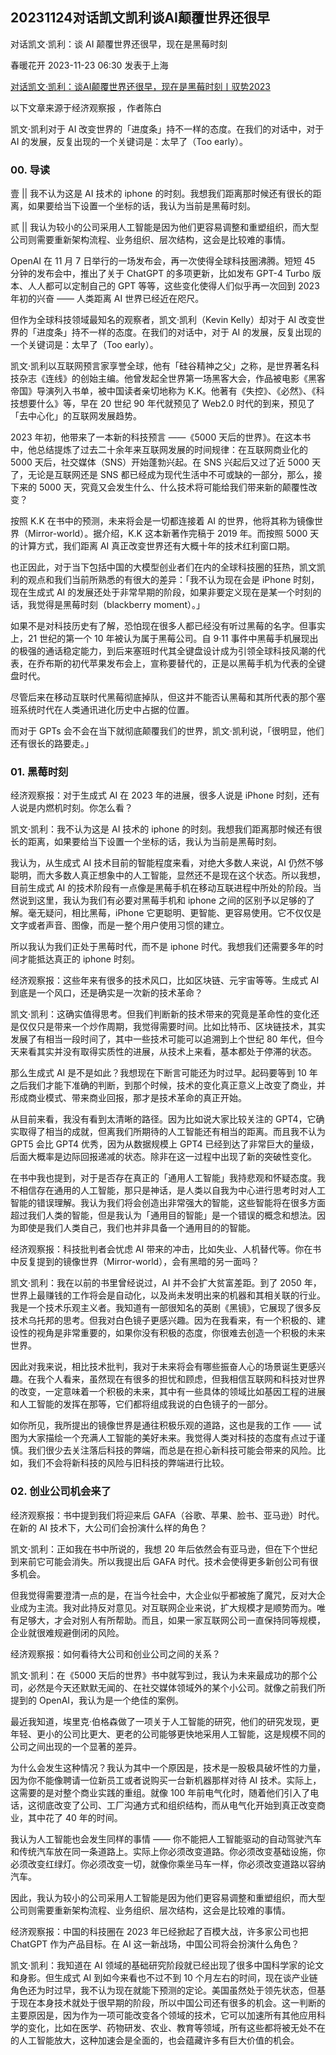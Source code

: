 ## 20231124对话凯文凯利谈AI颠覆世界还很早

对话凯文·凯利：谈 AI 颠覆世界还很早，现在是黑莓时刻

春暖花开 2023-11-23 06:30 发表于上海

[对话凯文·凯利：谈AI颠覆世界还很早，现在是黑莓时刻丨驭势2023](https://mp.weixin.qq.com/s/N_sGLI57-_oj2PiYXHbmhg)

以下文章来源于经济观察报 ，作者陈白

凯文·凯利对于 AI 改变世界的「进度条」持不一样的态度。在我们的对话中，对于 AI 的发展，反复出现的一个关键词是：太早了（Too early）。

### 00. 导读

壹 || 我不认为这是 AI 技术的 iphone 的时刻。我想我们距离那时候还有很长的距离，如果要给当下设置一个坐标的话，我认为当前是黑莓时刻。

贰 || 我认为较小的公司采用人工智能是因为他们更容易调整和重塑组织，而大型公司则需要重新架构流程、业务组织、层次结构，这会是比较难的事情。

OpenAI 在 11 月 7 日举行的一场发布会，再一次使得全球科技圈沸腾。短短 45 分钟的发布会中，推出了关于 ChatGPT 的多项更新，比如发布 GPT-4 Turbo 版本、人人都可以定制自己的 GPT 等等，这些变化使得人们似乎再一次回到 2023 年初的兴奋 —— 人类距离 AI 世界已经近在咫尺。

但作为全球科技领域最知名的观察者，凯文·凯利（Kevin Kelly）却对于 AI 改变世界的「进度条」持不一样的态度。在我们的对话中，对于 AI 的发展，反复出现的一个关键词是：太早了（Too early）。

凯文·凯利以互联网预言家享誉全球，他有「硅谷精神之父」之称，是世界著名科技杂志《连线》的创始主编。他曾发起全世界第一场黑客大会，作品被电影《黑客帝国》导演列入书单，被中国读者亲切地称为 K.K。他著有《失控》、《必然》、《科技想要什么》等，早在 20 世纪 90 年代就预见了 Web2.0 时代的到来，预见了「去中心化」的互联网发展趋势。

2023 年初，他带来了一本新的科技预言 ——《5000 天后的世界》。在这本书中，他总结提炼了过去二十余年来互联网发展的时间规律：在互联网商业化的 5000 天后，社交媒体（SNS）开始蓬勃兴起。在 SNS 兴起后又过了近 5000 天了，无论是互联网还是 SNS 都已经成为现代生活中不可或缺的一部分，那么，接下来的 5000 天，究竟又会发生什么、什么技术将可能给我们带来新的颠覆性改变？

按照 K.K 在书中的预测，未来将会是一切都连接着 AI 的世界，他将其称为镜像世界（Mirror-world）。据介绍，K.K 这本新著作完稿于 2019 年。而按照 5000 天的计算方式，我们距离 AI 真正改变世界还有大概十年的技术红利窗口期。

也正因此，对于当下包括中国的大模型创业者们在内的全球科技圈的狂热，凯文凯利的观点和我们当前所熟悉的有很大的差异：「我不认为现在会是 iPhone 时刻，现在生成式 AI 的发展还处于非常早期的阶段，如果非要定义现在是某一个时刻的话，我觉得是黑莓时刻（blackberry moment）。」

如果不是对科技历史有了解，恐怕现在很多人都已经没有听过黑莓的名字。但事实上，21 世纪的第一个 10 年被认为属于黑莓公司。自 9·11 事件中黑莓手机展现出的极强的通话稳定能力，到后来塞班时代其全键盘设计成为引领全球科技风潮的代表，在乔布斯的初代苹果发布会上，宣称要替代的，正是以黑莓手机为代表的全键盘时代。

尽管后来在移动互联时代黑莓彻底掉队，但这并不能否认黑莓和其所代表的那个塞班系统时代在人类通讯进化历史中占据的位置。

而对于 GPTs 会不会在当下就彻底颠覆我们的世界，凯文·凯利说，「很明显，他们还有很长的路要走。」

### 01. 黑莓时刻

经济观察报：对于生成式 AI 在 2023 年的进展，很多人说是 iPhone 时刻，还有人说是内燃机时刻。你怎么看？

凯文·凯利：我不认为这是 AI 技术的 iphone 的时刻。我想我们距离那时候还有很长的距离，如果要给当下设置一个坐标的话，我认为当前是黑莓时刻。

我认为，从生成式 AI 技术目前的智能程度来看，对绝大多数人来说，AI 仍然不够聪明，而大多数人真正想象中的人工智能，显然还不是现在这个状态。所以我想，目前生成式 AI 的技术阶段有一点像是黑莓手机在移动互联进程中所处的阶段。当然说到这里，我认为我们有必要对黑莓手机和 iphone 之间的区别予以足够的了解。毫无疑问，相比黑莓，iPhone 它更聪明、更智能、更容易使用。它不仅仅是文字或者声音、图像，而是一整个用户使用习惯的建立。

所以我认为我们正处于黑莓时代，而不是 iphone 时代。我想我们还需要多年的时间才能抵达真正的 iphone 时刻。

经济观察报：这些年来有很多的技术风口，比如区块链、元宇宙等等。生成式 AI 到底是一个风口，还是确实是一次新的技术革命？

凯文·凯利：这确实值得思考。但我们判断新的技术带来的究竟是革命性的变化还是仅仅只是带来一个炒作周期，我觉得需要时间。比如比特币、区块链技术，其实发展了有相当一段时间了，其中一些技术可能可以追溯到上个世纪 80 年代，但今天来看其实并没有取得实质性的进展，从技术上来看，基本都处于停滞的状态。

那么生成式 AI 是不是如此？我想现在下断言可能还为时过早。起码要等到 10 年之后我们才能下准确的判断，到那个时候，技术的变化真正意义上改变了商业，并形成商业模式、带来商业回报，那才是技术革命的真正开始。

从目前来看，我没有看到太清晰的路径。因为比如说大家比较关注的 GPT4，它确实取得了相当的成就，但离我们所期待的人工智能还有相当的距离。而且我不认为 GPT5 会比 GPT4 优秀，因为从数据规模上 GPT4 已经到达了非常巨大的量级，后面大概率是边际回报递减的状态。除非在这一过程中出现了新的突破性变化。

在书中我也提到，对于是否存在真正的「通用人工智能」我持悲观和怀疑态度。我不相信存在通用的人工智能，那只是神话，是人类以自我为中心进行思考时对人工智能的错误理解。我认为我们将会创造出非常强大的智能，这些智能将在很多方面超过我们人类的智能，但是我认为「通用目的智能」是一个错误的概念和想法。因为即使是我们人类自己，我们也并非具备一个通用目的的智能。

经济观察报：科技批判者会忧虑 AI 带来的冲击，比如失业、人机替代等。你在书中反复提到的镜像世界（Mirror-world），会有黑暗的另一面吗？

凯文·凯利：我在以前的书里曾经说过，AI 并不会扩大贫富差距。到了 2050 年，世界上最赚钱的工作将会是自动化，以及尚未发明出来的机器和其相关联的行业。我是一个技术乐观主义者。我知道有一部很知名的英剧《黑镜》，它展现了很多反技术乌托邦的思考。但我对白色镜子更感兴趣。因为在我看来，有一个积极的、建设性的视角是非常重要的，如果你没有积极的态度，你很难去创造一个积极的未来世界。

因此对我来说，相比技术批判，我对于未来将会有哪些振奋人心的场景诞生更感兴趣。在我个人看来，虽然现在有很多的担忧和顾虑，但我相信互联网和科技对世界的改变，一定意味着一个积极的未来，其中有一些具体的领域比如基因工程的进展和人工智能的发挥在那等，它们都将组成我说的白色镜子的一部分。

如你所见，我所提出的镜像世界是通往积极乐观的道路，这也是我的工作 —— 试图为大家描绘一个充满人工智能的美好未来。我觉得人类对科技的态度有点过于谨慎。我们很少去关注落后科技的弊端，而总是在担心新科技可能会带来的风险。比如，我们不会将新科技的风险与旧科技的弊端进行比较。

### 02. 创业公司机会来了

经济观察报：书中提到我们将迎来后 GAFA（谷歌、苹果、脸书、亚马逊）时代。在新的 AI 技术下，大公司们会扮演什么样的角色？

凯文·凯利：正如我在书中所说的，我想 20 年后依然会有亚马逊，但在下个世纪到来前它可能会消失。所以我提出后 GAFA 时代。技术会使得更多新创公司有很多机会。

但我觉得需要澄清一点的是，在当今社会中，大企业似乎都被施了魔咒，反对大企业成为主流。我对此持反对意见。对互联网企业来说，扩大规模才是顺势而为。唯有足够大，才会对别人有所帮助。而且，如果一家互联网公司一直保持同等规模，企业就很难规避倒闭的风险。

经济观察报：如何看待大公司和创业公司之间的关系？

凯文·凯利：在《5000 天后的世界》书中就写到过，我认为未来最成功的那个公司，必然是今天还默默无闻的、在社交媒体领域外的某个小公司。就像之前我们所提到的 OpenAI，我认为是一个绝佳的案例。

最近我知道，埃里克·伯格森做了一项关于人工智能的研究，他们的研究发现，更年轻、更小的公司比更大、更老的公司能够更快地采用人工智能，这是规模不同的公司之间出现的一个显著的差异。

为什么会发生这种情况？我认为其中一个原因是，技术是一股极具破坏性的力量，因为你不能像聘请一位新员工或者说购买一台新机器那样对待 AI 技术。实际上，这需要的是对整个商业实践的重组。就像 100 年前电气化时，随着他们引入了电话，这彻底改变了公司、工厂沟通方式和组织结构，而从电气化开始到真正改变商业，其中花了 40 年的时间。

我认为人工智能也会发生同样的事情 —— 你不能把人工智能驱动的自动驾驶汽车和传统汽车放在同一条道路上。实际上你必须改变道路。你必须改变基础设施，你必须改变红绿灯。你必须改变一切，就像你乘坐马车一样，你必须改变道路以容纳汽车。

因此，我认为较小的公司采用人工智能是因为他们更容易调整和重塑组织，而大型公司则需要重新架构流程、业务组织、层次结构，这会是比较难的事情。

经济观察报：中国的科技圈在 2023 年已经掀起了百模大战，许多家公司也把 ChatGPT 作为产品目标。在 AI 这一新战场，中国公司将会扮演什么角色？

凯文·凯利：我知道在 AI 领域的基础研究阶段就已经出现了很多中国科学家的论文和身影。但生成式 AI 到如今来看也不过不到 10 个月左右的时间，现在谈产业链角色还为时过早，我不认为现在就能下预测的定论。美国虽然处于领先状态，但基于现在本身技术就处于很早期的阶段，所以中国公司还有很多的机会。这一判断的主要原因是，因为作为一项可能改变各个领域的技术，它可以加速所有其他应用科学的变化，比如在医学、药物研发、农业、教育等领域，所有这些都将被无处不在的人工智能放大，这种加速会是全面的，也会蕴藏许多有巨大价值的机会。